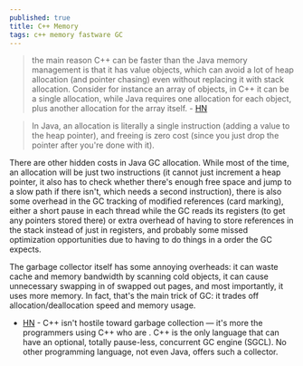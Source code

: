 ```yaml
---
published: true
title: C++ Memory
tags: c++ memory fastware GC
---
```

> the main reason C++ can be faster than the Java memory management is that it has value objects, which can avoid a lot of heap allocation (and pointer chasing) even without replacing it with stack allocation. Consider for instance an array of objects, in C++ it can be a single allocation, while Java requires one allocation for each object, plus another allocation for the array itself. - [HN](https://news.ycombinator.com/item?id=33575039)

> In Java, an allocation is literally a single instruction (adding a value to the heap pointer), and freeing is zero cost (since you just drop the pointer after you're done with it).

There are other hidden costs in Java GC allocation. While most of the time, an allocation will be just two instructions (it cannot just increment a heap pointer, it also has to check whether there's enough free space and jump to a slow path if there isn't, which needs a second instruction), there is also some overhead in the GC tracking of modified references (card marking), either a short pause in each thread while the GC reads its registers (to get any pointers stored there) or extra overhead of having to store references in the stack instead of just in registers, and probably some missed optimization opportunities due to having to do things in a order the GC expects.

The garbage collector itself has some annoying overheads: it can waste cache and memory bandwidth by scanning cold objects, it can cause unnecessary swapping in of swapped out pages, and most importantly, it uses more memory. In fact, that's the main trick of GC: it trades off allocation/deallocation speed and memory usage.

- [HN](https://news.ycombinator.com/item?id=43545060) - C++ isn't hostile toward garbage collection — it's more the programmers using C++ who are . C++ is the only language that can have an optional, totally pause-less, concurrent GC engine (SGCL). No other programming language, not even Java, offers such a collector. 
